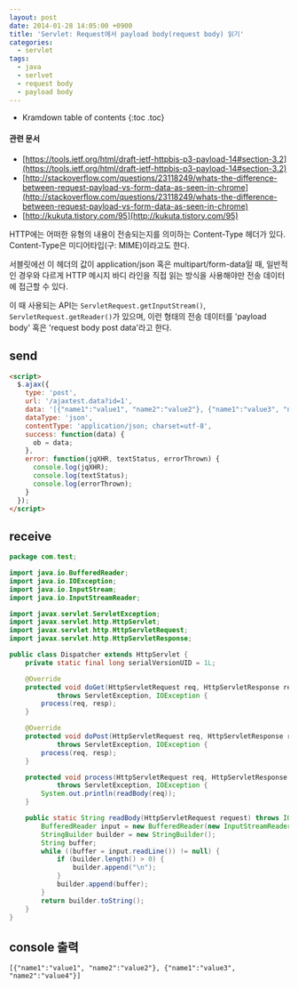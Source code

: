 ```yaml
---
layout: post
date: 2014-01-28 14:05:00 +0900
title: 'Servlet: Request에서 payload body(request body) 읽기'
categories:
  - servlet
tags:
  - java
  - serlvet
  - request body
  - payload body
---
```


* Kramdown table of contents
{:toc .toc}

#### 관련 문서

- [https://tools.ietf.org/html/draft-ietf-httpbis-p3-payload-14#section-3.2](https://tools.ietf.org/html/draft-ietf-httpbis-p3-payload-14#section-3.2)
- [http://stackoverflow.com/questions/23118249/whats-the-difference-between-request-payload-vs-form-data-as-seen-in-chrome](http://stackoverflow.com/questions/23118249/whats-the-difference-between-request-payload-vs-form-data-as-seen-in-chrome)
- [http://kukuta.tistory.com/95](http://kukuta.tistory.com/95)

HTTP에는 어떠한 유형의 내용이 전송되는지를 의미하는 Content-Type 헤더가 있다. Content-Type은 미디어타입(구: MIME)이라고도 한다.

서블릿에선 이 헤더의 값이 application/json 혹은 multipart/form-data일 때, 일반적인 경우와 다르게 HTTP 메시지 바디 라인을 직접 읽는 방식을 사용해야만 전송 데이터에 접근할 수 있다.

이 때 사용되는 API는 `ServletRequest.getInputStream()`, `ServletRequest.getReader()`가 있으며, 이런 형태의 전송 데이터를 'payload body' 혹은 'request body post data'라고 한다.

## send

```html
<script>
  $.ajax({
    type: 'post',
    url: '/ajaxtest.data?id=1',
    data: '[{"name1":"value1", "name2":"value2"}, {"name1":"value3", "name2":"value4"}]',
    dataType: 'json',
    contentType: 'application/json; charset=utf-8',
    success: function(data) {
      ob = data;
    },
    error: function(jqXHR, textStatus, errorThrown) {
      console.log(jqXHR);
      console.log(textStatus);
      console.log(errorThrown);
    }
  });
</script>
```

## receive

```java
package com.test;

import java.io.BufferedReader;
import java.io.IOException;
import java.io.InputStream;
import java.io.InputStreamReader;

import javax.servlet.ServletException;
import javax.servlet.http.HttpServlet;
import javax.servlet.http.HttpServletRequest;
import javax.servlet.http.HttpServletResponse;

public class Dispatcher extends HttpServlet {
    private static final long serialVersionUID = 1L;

    @Override
    protected void doGet(HttpServletRequest req, HttpServletResponse resp)
            throws ServletException, IOException {
        process(req, resp);
    }

    @Override
    protected void doPost(HttpServletRequest req, HttpServletResponse resp)
            throws ServletException, IOException {
        process(req, resp);
    }

    protected void process(HttpServletRequest req, HttpServletResponse resp)
            throws ServletException, IOException {
        System.out.println(readBody(req));
    }

    public static String readBody(HttpServletRequest request) throws IOException {
        BufferedReader input = new BufferedReader(new InputStreamReader(request.getInputStream()));
        StringBuilder builder = new StringBuilder();
        String buffer;
        while ((buffer = input.readLine()) != null) {
            if (builder.length() > 0) {
                builder.append("\n");
            }
            builder.append(buffer);
        }
        return builder.toString();
    }
}
```

## console 출력

```
[{"name1":"value1", "name2":"value2"}, {"name1":"value3", "name2":"value4"}]
```
